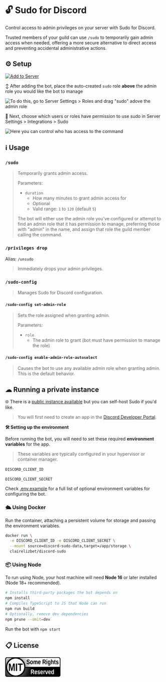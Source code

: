 # 🔓 Sudo for Discord

Control access to admin privileges on your server with Sudo for Discord.

Trusted members of your guild can use `/sudo` to temporarily gain admin access when needed, offering a more secure alternative to direct access and preventing accidental administrative actions.

## ⚙ Setup

[![Add to Server](https://i.imgur.com/FnjVKEb.png)](https://discord.com/oauth2/authorize?client_id=984508139472838656&permissions=268435456&scope=bot%20applications.commands)

↕ After adding the bot, place the auto-created `sudo` role **above** the admin role you would like the bot to manage

![To do this, go to Server Settings > Roles and drag "sudo" adove the admin role](https://i.imgur.com/DxKcOVq.gif)

🔑 Next, choose which users or roles have permission to use sudo in Server Settings > Integrations > Sudo

![Here you can control who has access to the command](https://i.imgur.com/bPRhPFv.png)

## ℹ Usage

### `/sudo`

> Temporarily grants admin access.
>
> Parameters:
>
> - `duration`
>   - How many minutes to grant admin access for
>   - Optional
>   - Valid range: `1` to `120` (default `5`)
>
> The bot will either use the admin role you've configured or attempt to find an admin role that it has permission to manage, preferring those with "admin" in the name, and assign that role the guild member calling the command.

### `/privileges drop`

Alias: `/unsudo`

> Immediately drops your admin privileges.

### `/sudo-config`

> Manages Sudo for Discord configuration.

#### `/sudo-config set-admin-role`

> Sets the role assigned when granting admin.
>
> Parameters:
>
> - `role`
>   - The admin role to grant (bot must have permission to manage the role)

#### `/sudo-config enable-admin-role-autoselect`

> Causes the bot to use any available admin role when granting admin. This is the default behavior.

## ☁ Running a private instance

🌐 There is a [public instance available](https://discord.com/oauth2/authorize?client_id=984508139472838656&permissions=268435456&scope=bot%20applications.commands) but you can self-host Sudo if you'd like.

> You will first need to create an app in the [Discord Developer Portal](https://discord.com/developers/applications).

**🛠 Setting up the environment**

Before running the bot, you will need to set these required **environment variables** for the app.

> These variables are typically configured in your hypervisor or container manager.

`DISCORD_CLIENT_ID`

`DISCORD_CLIENT_SECRET`

Check [.env.example](.env.example) for a full list of optional environment variables for configuring the bot.

### 🛳 Using Docker

Run the container, attaching a persistent volume for storage and passing the environment variables.

```sh
docker run \
  -e DISCORD_CLIENT_ID -e DISCORD_CLIENT_SECRET \
  --mount source=discord-sudo-data,target=/app/storage \
  clairelizbet/discord-sudo
```

### 📦 Using Node

To run using Node, your host machine will need **Node 16** or later installed (Node 18+ recommended).

```sh
# Installs third-party packages the bot depends on
npm install
# Compiles TypeScript to JS that Node can run
npm run build
# Optionally, remove dev dependencies
npm prune --omit=dev
```

Run the bot with `npm start`

## 📋 License

[![MIT License - Some rights reserved](https://raw.githubusercontent.com/clairelizbet/licenses/main/mit/mit.svg)](license.md)
